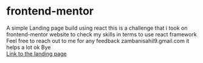 # frontend-mentor
A simple Landing page build using react
this is a challenge that i took on frontend-mentor website to 
check my skills in terms to use react framework
Feel free to reach out to me for any feedback zambanisahil9.gmail.com 
it helps a lot ok Bye
<br/>
[Link to the landing page](https://front-end-mentor-landing-page.netlify.app/)

